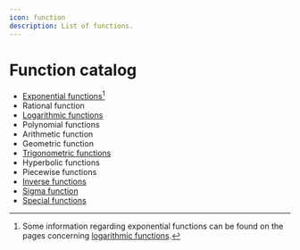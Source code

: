 ```yaml
---
icon: function
description: List of functions.
---
```


# Function catalog

* [Exponential functions](#user-content-fn-1)[^1]
* Rational function
* [Logarithmic functions](logarithmic-function/)
* Polynomial functions
* Arithmetic function
* Geometric function
* [Trigonometric functions](trigonometric.md)
* Hyperbolic functions
* Piecewise functions
* [Inverse functions](special-functions/)
* [Sigma function](special-functions/iteration-functions/sigma-function.md)
* [Special functions](special-functions/)

[^1]: Some information regarding exponential functions can be found on the pages concerning [logarithmic functions](logarithmic-function/).
